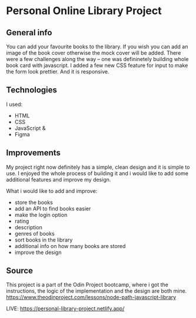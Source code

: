# Personal Online Library Project

## General info
You can add your favourite books to the library. If you wish you can add an image of the book cover otherwise the mock cover will be added. There were a few challenges along the way – one was defininetely building whole book card with javascript. I added a few new CSS feature for input to make the form look prettier. And it is responsive.
	
## Technologies
I used: 
- HTML
- CSS
- JavaScript &
- Figma

## Improvements
My project right now definitely has a simple, clean design and it is simple to use. I enjoyed the whole process of building it and i would like to add some additional features and improve my design. 

What i would like to add and improve: 
- store the books
- add an API to find books easier
- make the login option
- rating
- description
- genres of books
- sort books in the library
- additional info on how many books are stored
- improve the design

## Source
This project is a part of the Odin Project bootcamp, where i got the instructions, the logic of the implementation and the design are both mine. 
https://www.theodinproject.com/lessons/node-path-javascript-library

LIVE: https://personal-library-project.netlify.app/
